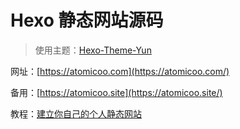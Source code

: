 # Hexo 静态网站源码

> 使用主题：[Hexo-Theme-Yun](https://github.com/YunYouJun/hexo-theme-yun/)

网址：[https://atomicoo.com](https://atomicoo.com/)

备用：[https://atomicoo.site](https://atomicoo.site/)

教程：[建立你自己的个人静态网站](https://atomicoo.com/application/how-to-build-your-site/)
